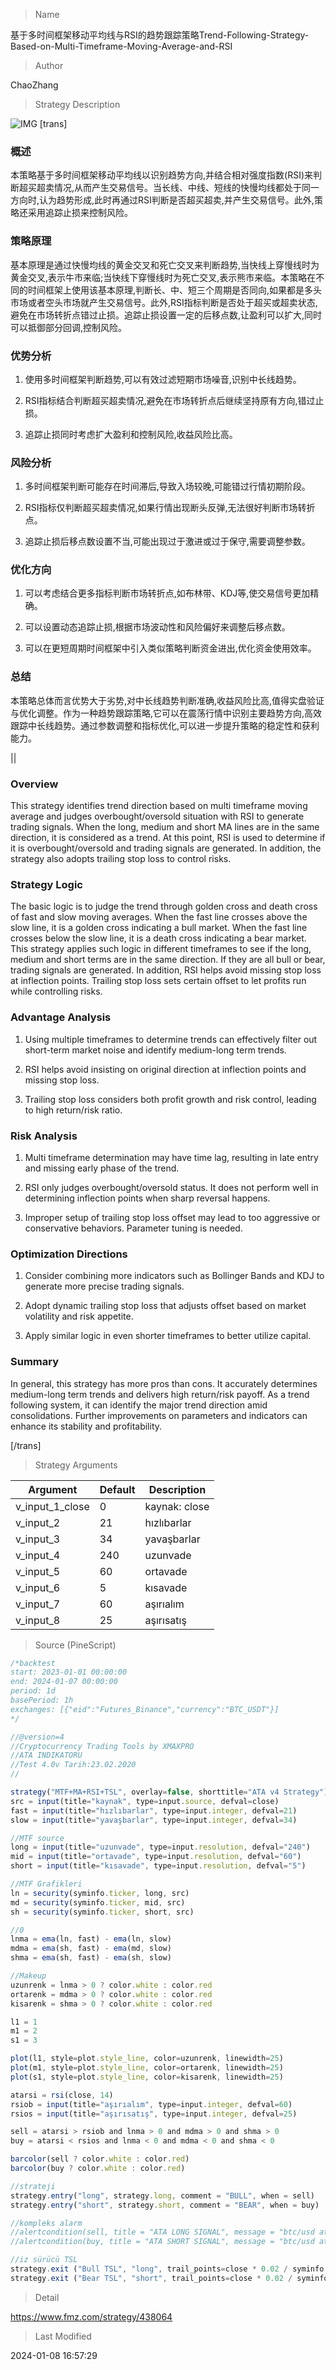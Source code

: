 
> Name

基于多时间框架移动平均线与RSI的趋势跟踪策略Trend-Following-Strategy-Based-on-Multi-Timeframe-Moving-Average-and-RSI

> Author

ChaoZhang

> Strategy Description

![IMG](https://www.fmz.com/upload/asset/9d3934477094d8b73c.png)
[trans]

### 概述

本策略基于多时间框架移动平均线以识别趋势方向,并结合相对强度指数(RSI)来判断超买超卖情况,从而产生交易信号。当长线、中线、短线的快慢均线都处于同一方向时,认为趋势形成,此时再通过RSI判断是否超买超卖,并产生交易信号。此外,策略还采用追踪止损来控制风险。

### 策略原理

基本原理是通过快慢均线的黄金交叉和死亡交叉来判断趋势,当快线上穿慢线时为黄金交叉,表示牛市来临;当快线下穿慢线时为死亡交叉,表示熊市来临。本策略在不同的时间框架上使用该基本原理,判断长、中、短三个周期是否同向,如果都是多头市场或者空头市场就产生交易信号。此外,RSI指标判断是否处于超买或超卖状态,避免在市场转折点错过止损。追踪止损设置一定的后移点数,让盈利可以扩大,同时可以抵御部分回调,控制风险。

### 优势分析

1. 使用多时间框架判断趋势,可以有效过滤短期市场噪音,识别中长线趋势。

2. RSI指标结合判断超买超卖情况,避免在市场转折点后继续坚持原有方向,错过止损。

3. 追踪止损同时考虑扩大盈利和控制风险,收益风险比高。

### 风险分析

1. 多时间框架判断可能存在时间滞后,导致入场较晚,可能错过行情初期阶段。

2. RSI指标仅判断超买超卖情况,如果行情出现断头反弹,无法很好判断市场转折点。

3. 追踪止损后移点数设置不当,可能出现过于激进或过于保守,需要调整参数。

### 优化方向

1. 可以考虑结合更多指标判断市场转折点,如布林带、KDJ等,使交易信号更加精确。

2. 可以设置动态追踪止损,根据市场波动性和风险偏好来调整后移点数。

3. 可以在更短周期时间框架中引入类似策略判断资金进出,优化资金使用效率。


### 总结

本策略总体而言优势大于劣势,对中长线趋势判断准确,收益风险比高,值得实盘验证与优化调整。作为一种趋势跟踪策略,它可以在震荡行情中识别主要趋势方向,高效跟踪中长线趋势。通过参数调整和指标优化,可以进一步提升策略的稳定性和获利能力。

||

### Overview

This strategy identifies trend direction based on multi timeframe moving average and judges overbought/oversold situation with RSI to generate trading signals. When the long, medium and short MA lines are in the same direction, it is considered as a trend. At this point, RSI is used to determine if it is overbought/oversold and trading signals are generated. In addition, the strategy also adopts trailing stop loss to control risks.

### Strategy Logic  

The basic logic is to judge the trend through golden cross and death cross of fast and slow moving averages. When the fast line crosses above the slow line, it is a golden cross indicating a bull market. When the fast line crosses below the slow line, it is a death cross indicating a bear market. This strategy applies such logic in different timeframes to see if the long, medium and short terms are in the same direction. If they are all bull or bear, trading signals are generated. In addition, RSI helps avoid missing stop loss at inflection points. Trailing stop loss sets certain offset to let profits run while controlling risks.  

### Advantage Analysis

1. Using multiple timeframes to determine trends can effectively filter out short-term market noise and identify medium-long term trends.

2. RSI helps avoid insisting on original direction at inflection points and missing stop loss. 

3. Trailing stop loss considers both profit growth and risk control, leading to high return/risk ratio.

### Risk Analysis  

1. Multi timeframe determination may have time lag, resulting in late entry and missing early phase of the trend.

2. RSI only judges overbought/oversold status. It does not perform well in determining inflection points when sharp reversal happens.

3. Improper setup of trailing stop loss offset may lead to too aggressive or conservative behaviors. Parameter tuning is needed.

### Optimization Directions

1. Consider combining more indicators such as Bollinger Bands and KDJ to generate more precise trading signals.  

2. Adopt dynamic trailing stop loss that adjusts offset based on market volatility and risk appetite.

3. Apply similar logic in even shorter timeframes to better utilize capital.


### Summary

In general, this strategy has more pros than cons. It accurately determines medium-long term trends and delivers high return/risk payoff. As a trend following system, it can identify the major trend direction amid consolidations. Further improvements on parameters and indicators can enhance its stability and profitability.  

[/trans]

> Strategy Arguments



|Argument|Default|Description|
|----|----|----|
|v_input_1_close|0|kaynak: close|high|low|open|hl2|hlc3|hlcc4|ohlc4|
|v_input_2|21|hızlıbarlar|
|v_input_3|34|yavaşbarlar|
|v_input_4|240|uzunvade|
|v_input_5|60|ortavade|
|v_input_6|5|kısavade|
|v_input_7|60|aşırıalım|
|v_input_8|25|aşırısatış|


> Source (PineScript)

``` javascript
/*backtest
start: 2023-01-01 00:00:00
end: 2024-01-07 00:00:00
period: 1d
basePeriod: 1h
exchanges: [{"eid":"Futures_Binance","currency":"BTC_USDT"}]
*/

//@version=4
//Cryptocurrency Trading Tools by XMAXPRO
//ATA INDIKATORU
//Test 4.0v Tarih:23.02.2020
//

strategy("MTF+MA+RSI+TSL", overlay=false, shorttitle="ATA v4 Strategy")
src = input(title="kaynak", type=input.source, defval=close)
fast = input(title="hızlıbarlar", type=input.integer, defval=21)
slow = input(title="yavaşbarlar", type=input.integer, defval=34)

//MTF source
long = input(title="uzunvade", type=input.resolution, defval="240")
mid = input(title="ortavade", type=input.resolution, defval="60")
short = input(title="kısavade", type=input.resolution, defval="5")

//MTF Grafikleri
ln = security(syminfo.ticker, long, src)
md = security(syminfo.ticker, mid, src)
sh = security(syminfo.ticker, short, src)

//0
lnma = ema(ln, fast) - ema(ln, slow)
mdma = ema(sh, fast) - ema(md, slow)
shma = ema(sh, fast) - ema(sh, slow)

//Makeup
uzunrenk = lnma > 0 ? color.white : color.red
ortarenk = mdma > 0 ? color.white : color.red
kisarenk = shma > 0 ? color.white : color.red

l1 = 1
m1 = 2
s1 = 3

plot(l1, style=plot.style_line, color=uzunrenk, linewidth=25)
plot(m1, style=plot.style_line, color=ortarenk, linewidth=25)
plot(s1, style=plot.style_line, color=kisarenk, linewidth=25)

atarsi = rsi(close, 14)
rsiob = input(title="aşırıalım", type=input.integer, defval=60)
rsios = input(title="aşırısatış", type=input.integer, defval=25)

sell = atarsi > rsiob and lnma > 0 and mdma > 0 and shma > 0
buy = atarsi < rsios and lnma < 0 and mdma < 0 and shma < 0

barcolor(sell ? color.white : color.red)
barcolor(buy ? color.white : color.red)

//strateji
strategy.entry("long", strategy.long, comment = "BULL", when = sell)
strategy.entry("short", strategy.short, comment = "BEAR", when = buy)

//kompleks alarm
//alertcondition(sell, title = "ATA LONG SIGNAL", message = "btc/usd ata long sinyali")
//alertcondition(buy, title = "ATA SHORT SIGNAL", message = "btc/usd ata short sinyali")

//iz sürücü TSL
strategy.exit ("Bull TSL", "long", trail_points=close * 0.02 / syminfo.mintick, trail_offset=close * 0.02/syminfo.mintick)
strategy.exit ("Bear TSL", "short", trail_points=close * 0.02 / syminfo.mintick, trail_offset=close * 0.02/syminfo.mintick)
```

> Detail

https://www.fmz.com/strategy/438064

> Last Modified

2024-01-08 16:57:29
